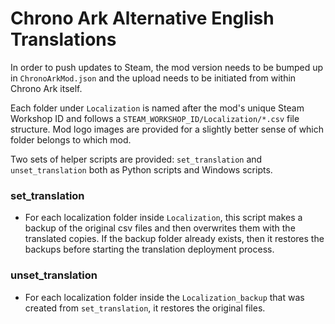 # Chrono Ark Alternative English Translations

In order to push updates to Steam, the mod version needs to be bumped up in `ChronoArkMod.json` and the upload needs to be initiated from within Chrono Ark itself.

Each folder under `Localization` is named after the mod's unique Steam Workshop ID and follows a `STEAM_WORKSHOP_ID/Localization/*.csv` file structure. Mod logo images are provided for a slightly better sense of which folder belongs to which mod.

Two sets of helper scripts are provided: `set_translation` and `unset_translation` both as Python scripts and Windows scripts.

### set_translation
- For each localization folder inside `Localization`, this script makes a backup of the original csv files and then overwrites them with the translated copies. If the backup folder already exists, then it restores the backups before starting the translation deployment process.

### unset_translation
- For each localization folder inside the `Localization_backup` that was created from `set_translation`, it restores the original files.